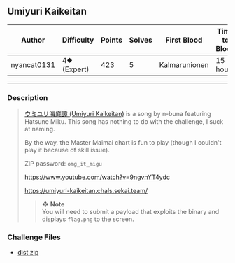 ## Umiyuri Kaikeitan

| Author      | Difficulty  | Points | Solves | First Blood   | Time to Blood |
| ----------- | ----------- | ------ | ------ | ------------- | ------------- |
| nyancat0131 | 4⯁ (Expert) | 423    | 5      | Kalmarunionen | 15 hours      |

---

### Description

<blockquote>

[ウミユリ海底譚 (Umiyuri Kaikeitan)](https://www.youtube.com/watch?v=7JANm3jOb2k) is a song by n-buna featuring Hatsune Miku. This song has nothing to do with the challenge, I suck at naming.

By the way, the Master Maimai chart is fun to play (though I couldn't play it because of skill issue).

ZIP password: `omg_it_migu`

<https://www.youtube.com/watch?v=9ngvnYT4ydc>

<https://umiyuri-kaikeitan.chals.sekai.team/>

> ❖ **Note**  
> You will need to submit a payload that exploits the binary and displays `flag.png` to the screen.

</blockquote>

### Challenge Files

- [dist.zip](dist)
